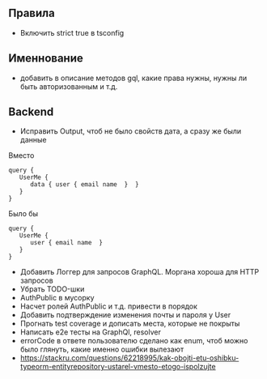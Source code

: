## Правила
- Включить strict true в tsconfig

## Именнование
- добавить в описание методов gql, какие права нужны, нужны ли быть авторизованным и т.д.

## Backend
- Исправить Output, чтоб не было свойств дата, а сразу же были данные

Вместо
```
query {
   UserMe {
      data { user { email name  }  } 
   }
}
```

Было бы
```
query {
   UserMe {
      user { email name  }
   }
}
```
- Добавить Логгер для запросов GraphQL. Моргана хороша для HTTP запросов
- Убрать TODO-шки
- AuthPublic в мусорку
- Насчет ролей AuthPublic и т.д. привести в порядок
- Добавить подтверждение изменения почты и пароля у User
- Прогнать test coverage и дописать места, которые не покрыты
- Написать e2e тесты на GraphQl, resolver
- errorCode в ответе пользователю сделано как enum, чтоб можно было глянуть, какие именно ошибки вылезают
- https://stackru.com/questions/62218995/kak-obojti-etu-oshibku-typeorm-entityrepository-ustarel-vmesto-etogo-ispolzujte